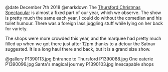 @date		December 7th 2018
@markdown
The [Thursford Christmas Spectacular](https://www.thursford.com/christmas-spectacular/) is almost a fixed
part of our year, which we observe. The show is pretty much the
same each year, I could do without the comedian and his toilet
humour. There was a foreign lass juggling stuff while lying on
her back for variety.

The shops were more crowded this year, and the marquee had pretty
much filled up when we got there just after 12pm thanks to a
detour the Satnav suggested. It is a long haul there and back,
but it is a grand size show.

@gallery
P1390113.jpg		Entrance to Thursford
P1390088.jpg		One eaterie
P1390096.jpg		Santa's magical journey
P1390103.jpg		Inescapable shops
